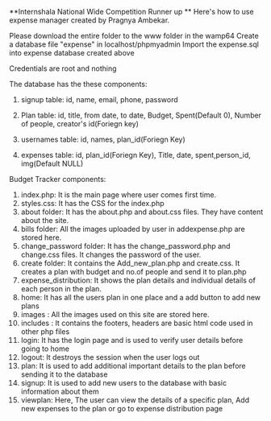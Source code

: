 **Internshala National Wide Competition Runner up
**
Here's how to use expense manager created by Pragnya Ambekar.

Please download the entire  folder to the www folder in the wamp64
Create a database file "expense" in localhost/phpmyadmin
Import the expense.sql into expense database created above

Credentials are root and nothing

The database has the these components:

1) signup table:  id, name, email, phone, password

2) Plan  table:  id, title, from date, to date, Budget, Spent(Default 0), Number of people, creator's id(Foriegn key)

3) usernames table: id, names, plan_id(Foriegn Key)

4) expenses table: id, plan_id(Foriegn Key), Title, date, spent,person_id, img(Default NULL)

Budget Tracker components:

1) index.php: It is the main page where user comes first time.
2) styles.css: It has the CSS for the index.php 
3) about folder: It has the about.php and about.css files. They have content about the site.
4) bills folder: All the images uploaded by user in addexpense.php are stored here.
5) change_password folder: It has the change_password.php and change.css files. It changes the password of the user.
6) create folder: It contains the Add_new_plan.php and create.css. It creates a plan with budget and no.of people and send it to plan.php
7) expense_distribution: It shows the plan details and individual details of each person in the plan.
8) home: It has all the users plan in one place and a add button to add new plans
9) images : All the images used on this site are stored here.
10) includes : It contains the footers, headers are basic html code used in other php files
11) login: It has the login page and is used to verify user details before going to home
12) logout: It destroys the session when the user logs out
13) plan: It is used to add additional important details to the plan before sending it to the database
14) signup: It is used to add new users to the database with basic information about them
13) viewplan: Here, The user can view the details of a specific plan, Add new expenses to the plan or go to expense distribution page
